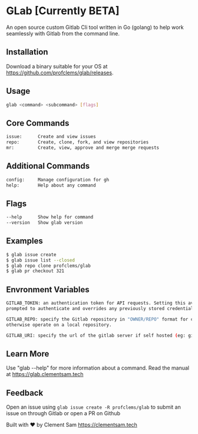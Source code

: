 # GLab [Currently BETA]
An open source custom Gitlab Cli tool written in Go (golang) to help work seamlessly with Gitlab from the command line.

## Installation
Download a binary suitable for your OS at https://github.com/profclems/glab/releases.

## Usage
  ```bash
  glab <command> <subcommand> [flags]
  ```

## Core Commands
  ```bash
  issue:      Create and view issues
  repo:       Create, clone, fork, and view repositories
  mr:         Create, view, approve and merge merge requests
  ```

## Additional Commands
  
  ```bash
  config:     Manage configuration for gh
  help:       Help about any command
  ```

## Flags
  ```bash
  --help      Show help for command
  --version   Show glab version
  ```

## Examples
  ```bash
  $ glab issue create
  $ glab issue list --closed
  $ glab repo clone profclems/glab
  $ glab pr checkout 321
  ```

## Envronment Variables
  ```bash
  GITLAB_TOKEN: an authentication token for API requests. Setting this avoids being
  prompted to authenticate and overrides any previously stored credentials.

  GITLAB_REPO: specify the Gitlab repository in "OWNER/REPO" format for commands that
  otherwise operate on a local repository.

  GITLAB_URI: specify the url of the gitlab server if self hosted (eg: gitlab.example.com)
  ```
  
## Learn More
  Use "glab <command> --help" for more information about a command.
  Read the manual at https://glab.clementsam.tech

## Feedback
  Open an issue using `glab issue create -R profclems/glab` to submit an issue on through Gitlab or open a PR on Github


Built with ❤ by Clement Sam <https://clementsam.tech>
